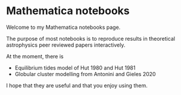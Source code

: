 # Mathematica notebooks

Welcome to my Mathematica notebooks page.

The purpose of most notebooks is to reproduce results in theoretical astrophysics peer reviewed papers interactively.

At the moment, there is

- Equilibrium tides model of Hut 1980 and Hut 1981
- Globular cluster modelling from Antonini and Gieles 2020

I hope that they are useful and that you enjoy using them.
